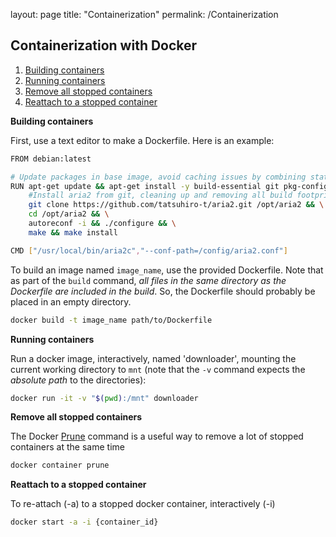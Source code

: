 layout: page
title: "Containerization"
permalink: /Containerization

## <a name='TOC'>Containerization with Docker</a>

1. [Building containers](#Build)
2. [Running containers](#Run)
3. [Remove all stopped containers](#Prune)
4. [Reattach to a stopped container](#Reattach)


**<a name="Build">Building containers</a>**

First, use a text editor to make a Dockerfile. Here is an example:
```bash
FROM debian:latest

# Update packages in base image, avoid caching issues by combining statements, install build software and deps
RUN	apt-get update && apt-get install -y build-essential git pkg-config libssl-dev bzip2 wget zlib1g-dev libswscale-dev gettext nettle-dev libgmp-dev libssh2-1-dev libgnutls28-dev libc-ares-dev libxml2-dev libsqlite3-dev autoconf libtool libcppunit-dev automake autotools-dev autopoint && \
    #Install aria2 from git, cleaning up and removing all build footprint	
    git clone https://github.com/tatsuhiro-t/aria2.git /opt/aria2 && \
    cd /opt/aria2 && \
    autoreconf -i && ./configure && \
    make && make install 

CMD ["/usr/local/bin/aria2c","--conf-path=/config/aria2.conf"]
```

To build an image named `image_name`, use the provided Dockerfile. Note that as part of the `build` command, *all files in the same directory as the Dockerfile are included in the build*. So, the Dockerfile should probably be placed in an empty directory.

```bash
docker build -t image_name path/to/Dockerfile
```

**<a name="Run">Running containers</a>**

Run a docker image, interactively, named 'downloader', mounting the current working directory to `mnt` (note that the `-v` command expects the *absolute path* to the directories):
```bash
docker run -it -v "$(pwd):/mnt" downloader
```

**<a name="Prune">Remove all stopped containers</a>**

The Docker [Prune](https://docs.docker.com/engine/reference/commandline/container_prune/) command is a useful way to remove a lot of stopped containers at the same time
```bash
docker container prune
```

**<a name="Reattach">Reattach to a stopped container</a>**

To re-attach (-a) to a stopped docker container, interactively (-i)
```bash
docker start -a -i {container_id}
```
